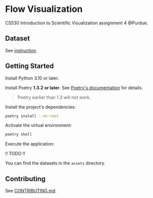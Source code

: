 # Flow Visualization

CS530 Introduction to Scientific Visualization assignment 4 @Purdue.

## Dataset

See [instruction](./instruction.md).

## Getting Started

Install Python 3.10 or later.

Install Poetry **1.3.2 or later**. See
[Poetry's documentation](https://python-poetry.org/docs/) for details.

> Poetry earlier than 1.3 will not work.

Install the project's dependencies:

```sh
poetry install --no-root
```

Activate the virtual environment:

```sh
poetry shell
```

Execute the application:

!! TODO !!

You can find the datasets in the `assets` directory.

## Contributing

See [CONTRIBUTING.md](./CONTRIBUTING.md).
